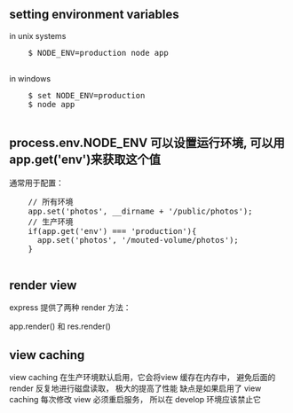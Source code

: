 ## setting environment variables

in unix systems
  <pre>
    $ NODE_ENV=production node app
  </pre>
  
in windows
  <pre>
    $ set NODE_ENV=production 
    $ node app
  </pre>
  
## process.env.NODE_ENV 可以设置运行环境, 可以用 app.get('env')来获取这个值

通常用于配置：

  <pre>
    // 所有环境
    app.set('photos', __dirname + '/public/photos');
    // 生产环境
    if(app.get('env') === 'production'){
      app.set('photos', '/mouted-volume/photos');
    }
  </pre>

## render view

  express 提供了两种 render 方法：
    
  app.render() 和 res.render()
  
## view caching
  
  view caching 在生产环境默认启用，它会将view 缓存在内存中， 避免后面的 render 反复地进行磁盘读取， 极大的提高了性能
  缺点是如果启用了 view caching 每次修改 view 必须重启服务， 所以在 develop 环境应该禁止它